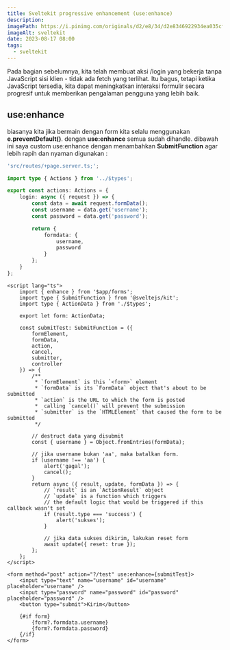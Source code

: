 ```yaml
---
title: Sveltekit progressive enhancement (use:enhance)
description:
imagePath: https://i.pinimg.com/originals/d2/e8/34/d2e8346922934ea035cf7c5a8b477ad8.jpg
imageAlt: sveltekit
date: 2023-08-17 08:00
tags:
  - sveltekit
---
```


Pada bagian sebelumnya, kita telah membuat aksi /login yang bekerja tanpa JavaScript sisi klien - tidak ada fetch yang terlihat. Itu bagus, tetapi ketika JavaScript tersedia, kita dapat meningkatkan interaksi formulir secara progresif untuk memberikan pengalaman pengguna yang lebih baik.

## use:enhance

biasanya kita jika bermain dengan form kita selalu menggunakan <b>e.preventDefault()</b>.
dengan <b>use:enhance</b> semua sudah dihandle. dibawah ini saya custom use:enhance dengan menambahkan <b>SubmitFunction</b> agar lebih rapih dan nyaman digunakan :

```ts
'src/routes/+page.server.ts;';

import type { Actions } from '../$types';

export const actions: Actions = {
	login: async ({ request }) => {
		const data = await request.formData();
		const username = data.get('username');
		const password = data.get('password');

		return {
			formdata: {
				username,
				password
			}
		};
	}
};
```

```svelte
<script lang="ts">
	import { enhance } from '$app/forms';
	import type { SubmitFunction } from '@sveltejs/kit';
	import type { ActionData } from './$types';

	export let form: ActionData;

	const submitTest: SubmitFunction = ({
		formElement,
		formData,
		action,
		cancel,
		submitter,
		controller
	}) => {
		/**
		 * `formElement` is this `<form>` element
		 * `formData` is its `FormData` object that's about to be submitted
		 * `action` is the URL to which the form is posted
		 *  calling `cancel()` will prevent the submission
		 * `submitter` is the `HTMLElement` that caused the form to be submitted
		 */

		// destruct data yang disubmit
		const { username } = Object.fromEntries(formData);

		// jika username bukan 'aa', maka batalkan form.
		if (username !== 'aa') {
			alert('gagal');
			cancel();
		}
		return async ({ result, update, formData }) => {
			// `result` is an `ActionResult` object
			// `update` is a function which triggers
			// the default logic that would be triggered if this callback wasn't set
			if (result.type === 'success') {
				alert('sukses');
			}

			// jika data sukses dikirim, lakukan reset form
			await update({ reset: true });
		};
	};
</script>

<form method="post" action="?/test" use:enhance={submitTest}>
	<input type="text" name="username" id="username" placeholder="username" />
	<input type="password" name="password" id="password" placeholder="password" />
	<button type="submit">Kirim</button>

	{#if form}
		{form?.formdata.username}
		{form?.formdata.password}
	{/if}
</form>
```
